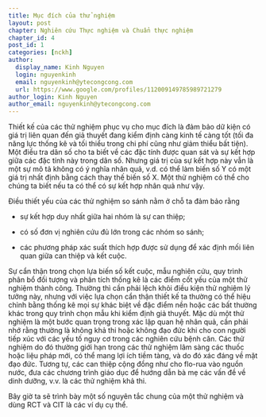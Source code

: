 ```yaml
---
title: Mục đích của thử nghiệm
layout: post
chapter: Nghiên cứu Thực nghiệm và Chuẩn thực nghiệm
chapter_id: 4
post_id: 1
categories: [nckh]
author:
  display_name: Kinh Nguyen
  login: nguyenkinh
  email: nguyenkinh@ytecongcong.com
  url: https://www.google.com/profiles/112009149785989721279
author_login: Kinh Nguyen
author_email: nguyenkinh@ytecongcong.com
---
```


Thiết kế của các thử nghiệm phục vụ cho mục đích là đảm bảo dữ kiện có giá trị liên quan đến giả thuyết đang kiểm định càng kinh tế càng tốt (tối đa năng lực thống kê và tối thiểu trong chi phí cũng như giảm thiểu bất tiện). Một điều tra dân số cho ta biết về các đặc tính được quan sát và sự kết hợp giữa các đặc tính này trong dân số. Nhưng giá trị của sự kết hợp này vẫn là một sự mô tả không có ý nghĩa nhân quả, v.d. có thể làm biến số Y có một giá trị nhất định bằng cách thay thế biến số X. Một thử nghiệm có thể cho chúng ta biết nếu ta có thể có sự kết hợp nhân quả như vậy.

Điều thiết yếu của các thử nghiệm so sánh nằm ở chỗ ta đảm bảo rằng

*   sự kết hợp duy nhất giữa hai nhóm là sự can thiệp;

*   có số đơn vị nghiên cứu đủ lớn trong các nhóm so sánh;

*   các phương pháp xác suất thích hợp được sử dụng để xác định mối liên quan giữa can thiệp và kết cuộc.

Sự cẩn thận trong chọn lựa biến số kết cuộc, mẫu nghiên cứu, quy trình phân bổ đối tượng và phân tích thống kê là các điểm cốt yếu của một thử nghiệm thành công. Thường thì cần phải lệch khỏi điều kiện thử nghiệm lý tưởng này, nhưng với việc lựa chọn cẩn thận thiết kế ta thường có thể hiệu chỉnh bằng thống kê mọi sự khác biệt về đặc điểm nền hoặc các bất thường khác trong quy trình chọn mẫu khi kiểm định giả thuyết. Mặc dù một thử nghiệm là một bước quan trọng trong xác lập quan hệ nhân quả, cần phải nhớ rằng thường là không khả thi hoặc không đạo đức khi cho con người tiếp xúc với các yếu tố nguy cơ trong các nghiên cứu bệnh căn. Các thử nghiệm do đó thường giới hạn trong các thử nghiệm lâm sàng các thuốc hoặc liệu pháp mới, có thể mang lợi ích tiềm tàng, và do đó xác đáng về mặt đạo đức. Tương tự, các can thiệp cộng đồng như cho flo-rua vào nguồn nước, đưa các chương trình giáo dục để hướng dẫn bà mẹ các vấn đề về dinh dưỡng, v.v. là các thử nghiệm khả thi.

Bây giờ ta sẽ trình bày một số nguyên tắc chung của một thử nghiệm và dùng RCT và CIT là các ví dụ cụ thể.